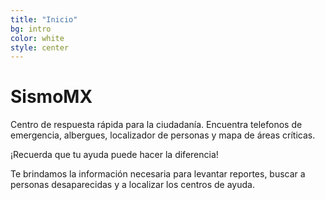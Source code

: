 ```yaml
---
title: "Inicio"
bg: intro
color: white
style: center
---
```




# SismoMX


Centro de respuesta rápida para la ciudadanía. Encuentra telefonos de emergencia, albergues, localizador de personas y mapa de áreas críticas.

¡Recuerda que tu ayuda puede hacer la diferencia!

Te brindamos la información necesaria para levantar reportes, buscar a personas desaparecidas y a localizar los centros de ayuda. 
